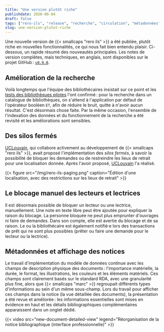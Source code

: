 ```yaml
---
title: "Une version plutôt riche"
publishdate: 2020-06-04
draft: false 
tags: ["rero-ils", "release", "recherche", "circulation", "métadonnées", "affichage"]
slug: une-version-plutot-riche
---
```


Une nouvelle version de {{< smallcaps "rero ils" >}} a été publiée, plutôt
riche en nouvelles fonctionnalités, ce qui nous fait bien entendu plaisir.
Ci-dessous, un rapide résumé des nouveautés principales. Les notes de version
complètes, mais techniques, en anglais, sont disponibles sur le projet GitHub :
[`v0.9.0`][1].

<!--more-->

## Amélioration de la recherche

Voilà longtemps que l'équipe des bibliothécaires insistait sur ce point et
les [tests des bibliothèques pilotes][2] l'ont confirmé : pour la recherche dans
un catalogue de bibliothèques, on s'attend à l'application par défaut de
l'opérateur booléen `ET`, afin de réduire le bruit, quitte à n'avoir aucun
résultat. C'est désormais chose faite. Par la même occasion, l'ensemble de
l'indexation des données et du fonctionnement de la recherche a été revisité
et les améliorations sont sensibles.

## Des silos fermés

[UCLouvain][3], qui collabore activement au développement de 
{{< smallcaps "rero ils" >}}, avait proposé l'implémentation des *silos 
fermés*, à savoir la possibilité de bloquer les demandes ou de restreindre les
lieux de retrait pour une localisation donnée. Après l'avoir proposé,
[UCLouvain][3] l'a réalisé.

{{< figure src="/img/rero-ils-paging.png" caption="Édition d'une localisation, avec des restrictions sur les lieux de retrait" >}}

## Le blocage manuel des lecteurs et lectrices

Il est désormais possible de bloquer un lecteur ou une lectrice, manuellement.
Une note en texte libre peut être ajoutée pour expliquer la raison du blocage.
La personne bloquée ne peut plus emprunter d'ouvrages ni faire
de demandes. Dans son compte, elle est avertie du blocage et de sa raison.
Le ou la bibliothécaire est également notifié·e lors des transactions de prêt qui
ne sont plus possibles (prêter ou faire une demande pour le lecteur ou la
lectrice).

## Métadonnées et affichage des notices

Le travail d'implémentation du modèle de données continue avec les champs de
description physique des documents : l'importance matérielle, la durée, le
format, les illustrations, les couleurs et les éléments matériels. Ces champs
sont clairement basés sur le standard RDA, avec une granularité plus fine,
alors que {{< smallcaps "marc" >}} regroupait différents types d'informations
au sein d'un même sous-champ. Lors du travail pour afficher ces champs dans la
notice (la vue détaillée des documents), la présentation a été revue et
améliorée : les informations essentielles sont mises en évidence en haut et les
détails bibliographiques complémentaires apparaissent dans un onglet dédié.

{{< video src="new-document-detailed-view" legend="Réorganisation de la notice bibliographique (interface professionnelle)" >}}


[1]: https://github.com/rero/rero-ils/blob/master/RELEASE-NOTES.rst#v090
[2]: /rero-ils-s-expose-aux-tests/
[3]: https://uclouvain.be/fr/bibliotheques
